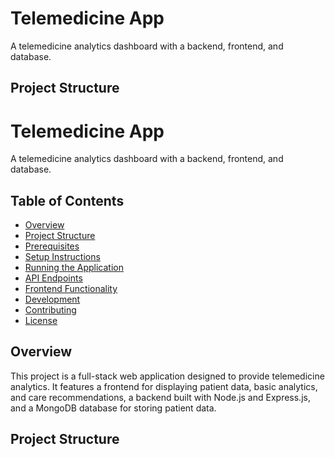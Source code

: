 # Telemedicine App

A telemedicine analytics dashboard with a backend, frontend, and database.

## Project Structure
# Telemedicine App

A telemedicine analytics dashboard with a backend, frontend, and database.

## Table of Contents

- [Overview](#overview)
- [Project Structure](#project-structure)
- [Prerequisites](#prerequisites)
- [Setup Instructions](#setup-instructions)
- [Running the Application](#running-the-application)
- [API Endpoints](#api-endpoints)
- [Frontend Functionality](#frontend-functionality)
- [Development](#development)
- [Contributing](#contributing)
- [License](#license)

## Overview

This project is a full-stack web application designed to provide telemedicine analytics. It features a frontend for displaying patient data, basic analytics, and care recommendations, a backend built with Node.js and Express.js, and a MongoDB database for storing patient data.

## Project Structure



